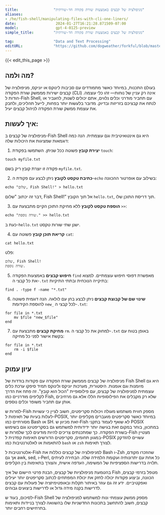 ```yaml
---
title:                "מניפולציה של קבצים באמצעות שורת פקודה חד-שורתית"
aliases:
- /he/fish-shell/manipulating-files-with-cli-one-liners/
date:                  2024-01-27T16:21:28.871509-07:00
model:                 gpt-4-0125-preview
simple_title:         "מניפולציה של קבצים באמצעות שורת פקודה חד-שורתית"

tag:                  "Data and Text Processing"
editURL:              "https://github.com/dogweather/forkful/blob/master/content/he/fish-shell/manipulating-files-with-cli-one-liners.md"
---
```


{{< edit_this_page >}}

## מה ולמה?

בעולם התכנות, במיוחד כאשר מתמודדים עם סביבות לינוקס או יוניקס, מניפולציה של קבצים ישירות מממשק שורת הפקודה (CLI) אינה רק עניין של נוחות— זהו כלי עוצמה. הודות ל-Fish Shell, עם תחביר מודרני וכלים נלווים, אתם יכולים לשנות, להעביר או לנתח את קבציכם בזריזות ובדיוק. מדובר בלעשות יותר בפחות, לייעל תהליכים, ולחבק את עוצמת ממשק שורת הפקודה לניהול קבצים יעיל.

## איך לעשות:

מניפולציה של קבצים ב-Fish Shell היא גם אינטואיטיבית וגם עוצמתית. הנה כמה דוגמאות שמציגות את היכולות שלה:

1. **יצירת קובץ** פשוטה ככל שניתן. השתמשו בפקודת `touch`:

```Fish Shell
touch myfile.txt
```

פקודה זו יוצרת קובץ ריק בשם `myfile.txt`.

2. **כתיבת טקסט לקובץ** ניתן לבצע עם פקודת ה-`echo` בשילוב עם אופרטור ההכוונה:

```Fish Shell
echo "שלום, Fish Shell!" > hello.txt
```

דבר זה יכתוב "שלום, Fish Shell!" אל תוך הקובץ `hello.txt`, תוך דריסת התוכן שלו.

3. **הוספת טקסט לקובץ** ללא מחיקת התוכן הקיים מתבצעת עם `>>`:

```Fish Shell
echo "שורה נוספת." >> hello.txt
```

כעת ב-`hello.txt` ישנן שתי שורות טקסט.

4. **קריאת תוכן קובץ** פשוטה עם `cat`:

```Fish Shell
cat hello.txt
```

פלט:
```
שלום, Fish Shell!
שורה נוספת.
```

5. **חיפוש קבצים** באמצעות הפקודה `find` מאפשרת דפוסי חיפוש עוצמתיים. למצוא את כל קבצי ה-`.txt` בתיקייה הנוכחית ובתתי התיקיות:

```Fish Shell
find . -type f -name "*.txt"
```

6. **שינוי שם של קבוצת קבצים** ניתן לבצע בחן עם לולאה. הנה דוגמית פשוטה להוספת הקידומת `new_` לכל קבצי ה-`.txt`:

```Fish Shell
for file in *.txt
    mv $file "new_$file"
end
```

7. **מחיקת קבצים** מתבצעת עם `rm`. למחוק את כל קבצי ה-`.txt` באופן בטוח עם בקשת אישור לפני כל מחיקה:

```Fish Shell
for file in *.txt
    rm -i $file
end
```

## עיון עמוק

מניפולציה של קבצים מממשק שורת הפקודה עם פקודות בודדות של Fish Shell היא גם מיומנות וגם אומנות. היסטורית, מערכות יוניקס ולינוקס תמיד סיפקו ערכת כלים עוצמתית למניפולציה של קבצים, עם פילוסופיית "הכול הוא קובץ". זה פתח את הדרך לקליפים מודרניים כמו Fish, שלא רק מקבלים את הפילוסופיות הללו אלא גם מרחיבים אותן עם תחביר משופר וכלים נוספים.

למרות ש-Fish מספק חווית משתמש מעולה ויכולות סקריפטים, חשוב לציין כי עשויות לעלות בעיות של תאימות ל-POSIX, במיוחד כאשר סקריפטים מועברים מקליפים יותר מסורתיים כמו Bash או SH. זאת מכיוון ש-Fish לא שואף לעמוד בתקני POSIX במתכוון, בוחר במקום זאת בגישה יותר ידידותית למשתמש גם בסקריפטינג וגם בשימוש בשורת הפקודה. כך שמתכנתים צריכים להיות מודעים לכך שלמרות ש-Fish מצטיין במגוון תחומים, סקריפטים הדורשים תאימות קפדנית ל-POSIX עשויים להזדקק להתאמות או לאלטרנטיבות כמו `bash` או `zsh` לצורך תאימות.

אלטרנטיבות ל-Fish למניפולציה של קבצים כוללות את Bash ו-Zsh שהוזכרו מקודם, אך גם awk, sed, ו-Perl, כל אחת עם יתרונותיה ועקומת הלמידה שלה. הבחירה לעיתים תלויה בדרישות הספציפיות של המשימה, העדפה אישית, והצורך בתאימות בין הקליפים.

בהטמעת מניפולציות של קבצים, הבנת פרטי היישום של איך Fish מטפל בזרמי קבצים, הכוונה, וביצוע פקודות יכולה לחזק את יכולת המפתחים לכתוב סקריפטים יותר יעילים ואפקטיביים. ידע זה גם עוזר באיתור תקלות ובאופטימיזציה של פעולות עם קבצים לדרישות בקנה מידה גדול או לדרישות ביצועים גבוהים.

לסיכום, בעוד ש-Fish Shell מספק ממשק עוצמתי ונוח למשתמש למניפולציה של קבצים, חשוב להתחשב בתכונות החדשניות שלו בהשוואה לצורך בניידות ותאימות בתרחישים רחבים יותר.
